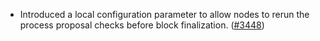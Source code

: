- Introduced a local configuration parameter to allow nodes to
  rerun the process proposal checks before block finalization.
  ([\#3448](https://github.com/anoma/namada/pull/3448))